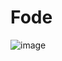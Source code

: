 # Fode
![image](https://github.com/AlejandroMezaing/Fode/assets/99505524/c5b9a2f6-5171-4261-bf3c-41d9bd896724)
